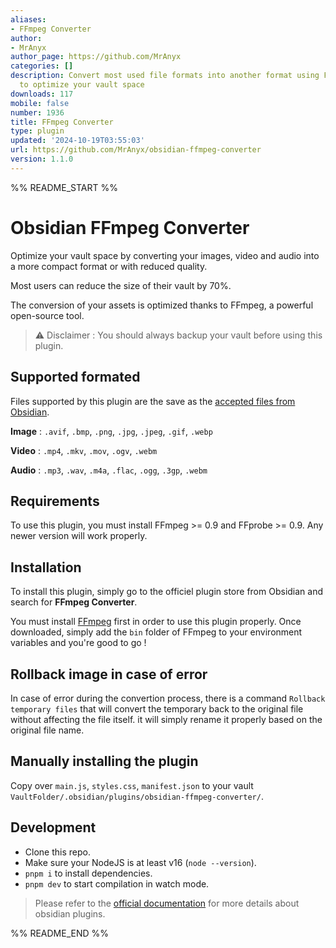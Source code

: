 ```yaml
---
aliases:
- FFmpeg Converter
author:
- MrAnyx
author_page: https://github.com/MrAnyx
categories: []
description: Convert most used file formats into another format using FFmpeg and FFprobe
  to optimize your vault space
downloads: 117
mobile: false
number: 1936
title: FFmpeg Converter
type: plugin
updated: '2024-10-19T03:55:03'
url: https://github.com/MrAnyx/obsidian-ffmpeg-converter
version: 1.1.0
---
```


%% README_START %%

# Obsidian FFmpeg Converter

Optimize your vault space by converting your images, video and audio into a more compact format or with reduced quality.

Most users can reduce the size of their vault by 70%.

The conversion of your assets is optimized thanks to FFmpeg, a powerful open-source tool.

> ⚠️ Disclaimer : You should always backup your vault before using this plugin.

## Supported formated

Files supported by this plugin are the save as the [accepted files from Obsidian](https://help.obsidian.md/Files+and+folders/Accepted+file+formats).

**Image** : `.avif`, `.bmp`, `.png`, `.jpg`, `.jpeg`, `.gif`, `.webp`

**Video** : `.mp4`, `.mkv`, `.mov`, `.ogv`, `.webm`

**Audio** : `.mp3`, `.wav`, `.m4a`, `.flac`, `.ogg`, `.3gp`, `.webm`

## Requirements

To use this plugin, you must install FFmpeg >= 0.9 and FFprobe >= 0.9. Any newer version will work properly.

## Installation

To install this plugin, simply go to the officiel plugin store from Obsidian and search for **FFmpeg Converter**.

You must install [FFmpeg](https://ffmpeg.org/download.html) first in order to use this plugin properly. Once downloaded, simply add the `bin` folder of FFmpeg to your environment variables and you're good to go !

## Rollback image in case of error

In case of error during the convertion process, there is a command `Rollback temporary files` that will convert the temporary back to the original file without affecting the file itself. it will simply rename it properly based on the original file name.

## Manually installing the plugin

Copy over `main.js`, `styles.css`, `manifest.json` to your vault `VaultFolder/.obsidian/plugins/obsidian-ffmpeg-converter/`.

## Development

-   Clone this repo.
-   Make sure your NodeJS is at least v16 (`node --version`).
-   `pnpm i` to install dependencies.
-   `pnpm dev` to start compilation in watch mode.

> Please refer to the [official documentation](https://docs.obsidian.md/Home) for more details about obsidian plugins.


%% README_END %%
